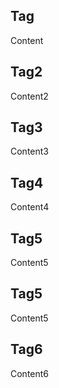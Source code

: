 ## Tag
Content

## Tag2
Content2

## Tag3
Content3

## Tag4
Content4

## Tag5
Content5

## Tag5
Content5

## Tag6
Content6
